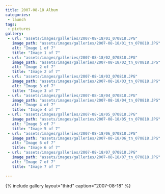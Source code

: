 ```yaml
---
title: 2007-08-18 Album
categories:
 - launch
tags:
 - pictures
gallery:
 - url: "assets/images/galleries/2007-08-18/01_070818.JPG"
   image_path: "assets/images/galleries/2007-08-18/01_tn_070818.JPG"
   alt: "Image 1 of 7"
   title: "Image 1 of 7"
 - url: "assets/images/galleries/2007-08-18/02_070818.JPG"
   image_path: "assets/images/galleries/2007-08-18/02_tn_070818.JPG"
   alt: "Image 2 of 7"
   title: "Image 2 of 7"
 - url: "assets/images/galleries/2007-08-18/03_070818.JPG"
   image_path: "assets/images/galleries/2007-08-18/03_tn_070818.JPG"
   alt: "Image 3 of 7"
   title: "Image 3 of 7"
 - url: "assets/images/galleries/2007-08-18/04_070818.JPG"
   image_path: "assets/images/galleries/2007-08-18/04_tn_070818.JPG"
   alt: "Image 4 of 7"
   title: "Image 4 of 7"
 - url: "assets/images/galleries/2007-08-18/05_070818.JPG"
   image_path: "assets/images/galleries/2007-08-18/05_tn_070818.JPG"
   alt: "Image 5 of 7"
   title: "Image 5 of 7"
 - url: "assets/images/galleries/2007-08-18/06_070818.JPG"
   image_path: "assets/images/galleries/2007-08-18/06_tn_070818.JPG"
   alt: "Image 6 of 7"
   title: "Image 6 of 7"
 - url: "assets/images/galleries/2007-08-18/07_070818.JPG"
   image_path: "assets/images/galleries/2007-08-18/07_tn_070818.JPG"
   alt: "Image 7 of 7"
   title: "Image 7 of 7"

---
```


{% include gallery layout="third" caption="2007-08-18" %}
